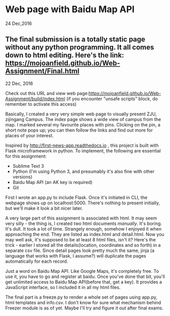 # Web page with Baidu Map API
24 Dec,2016

The final submission is a totally static page without any python programming. It all comes down to html editing.
Here's the link: https://mojoanfield.github.io/Web-Assignment/Final.html
--
22 Dec, 2016

Check out this URL and view web page:https://mojoanfield.github.io/Web-Assignment/build/index.html
(if you encounter "unsafe scripts" block, do remember to activate this access)

Basically, I created a very very simple web page to visually present ZJU, zijingang Campus. The index page shows a wide view of campus from the map. I marked several my favourite places with pins. Clicking on the pin, a short note pops up; you can then follow the links and find out more for places of your interest.

Inspired by http://first-news-app.readthedocs.io , this project is built with Flask microframework in python. To implement, the following are essential for this assignment:

* Sublime Text 3
* Python (I'm using Python 3, and presumably it's also fine with other versions)
* Baidu Map API (an AK key is required)
* Git

First I wrote an app.py to include Flask. Once it's initiated in CLI, the webpage shows up on localhost:5000. There's nothing to present initially, but we'll make it look a bit nicer later.

A very large part of this assignment is associated with html. It may seem very silly - the thing is, I created two html documents *manually*. It's boring. It's dull. It took a lot of time. Strangely enough, somehow I enjoyed it when approaching the end. They are listed as index.html and detail.html. Now you may well ask, it's supposed to be at least 8 html files, isn't it? Here's the trick - earlier I stored all the details(location, coordinates and so forth) in a separate csv file. Since detail pages look pretty much the same, jinja (a language that works with Flask, I assume?) will duplicate the pages automatically for each record.

Just a word on Baidu Map API. Like Google Maps, it's completely free. To use it, you have to go and register at baidu. Once you've done that bit, you'll get unlimited access to Baidu Map API(before that, get a key). It provides a JavaScript interface, so I included it in all my html files.

The final part is a freeze.py to render a whole set of pages using app.py, html templates and info.csv. I don't know for sure what mechanism behind Freezer module is as of yet. Maybe I'll try and figure it out after final exams.


